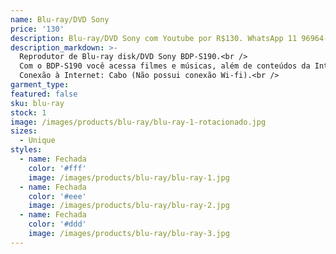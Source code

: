 ```yaml
---
name: Blu-ray/DVD Sony
price: '130'
description: Blu-ray/DVD Sony com Youtube por R$130. WhatsApp 11 96964-1752
description_markdown: >-
  Reprodutor de Blu-ray disk/DVD Sony BDP-S190.<br />
  Com o BDP-S190 você acessa filmes e músicas, além de conteúdos da Internet e de parceiros Sony (como Netflix, Sony Brasil, Netmovies, Terra TV, Youtube, Band, SBT, Esporte Interativo, e muitos outros). Basta conectar seu aparelho à Internet e transformar sua TV em uma central de entretenimento.<br />
  Conexão à Internet: Cabo (Não possui conexão Wi-fi).<br />
garment_type:
featured: false
sku: blu-ray
stock: 1
image: /images/products/blu-ray/blu-ray-1-rotacionado.jpg
sizes:
  - Unique
styles:
  - name: Fechada
    color: '#fff'
    image: /images/products/blu-ray/blu-ray-1.jpg
  - name: Fechada
    color: '#eee'
    image: /images/products/blu-ray/blu-ray-2.jpg
  - name: Fechada
    color: '#ddd'
    image: /images/products/blu-ray/blu-ray-3.jpg
---
```

